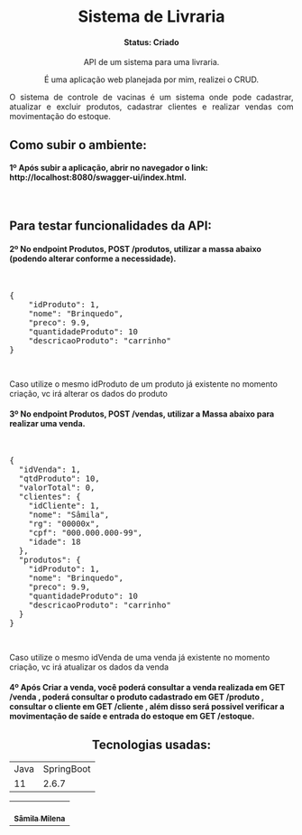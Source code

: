 
<h1 align="center">Sistema de Livraria</h1>

<h4 align="center">Status: Criado</h4>

<p align="center">API de um sistema para uma livraria.</p>

<div align="center">
É uma aplicação web planejada por mim, realizei o CRUD.

<p align="justify">O sistema de controle de vacinas é um sistema onde pode cadastrar, atualizar e excluir produtos, cadastrar clientes e realizar vendas com movimentação do estoque.</p>
</div>

<h2>Como subir o ambiente:</h2>
<h4>1º Após subir a aplicação, abrir no navegador o link: http://localhost:8080/swagger-ui/index.html.</h4>
<br>
<h2>Para testar funcionalidades da API:</h2>
<h4>2º No endpoint Produtos, POST /produtos, utilizar a massa abaixo (podendo alterar conforme a necessidade).</h4>
<pre>
<p>
{
    "idProduto": 1,
    "nome": "Brinquedo",
    "preco": 9.9,
    "quantidadeProduto": 10
    "descricaoProduto": "carrinho"
}
</p>
</pre>
<p>Caso utilize o mesmo idProduto de um produto já existente no momento criação, vc irá alterar os dados do produto</p>
<h4>3º No endpoint Produtos, POST /vendas, utilizar a Massa abaixo para realizar uma venda.</h4>
<pre>
<p>
{
  "idVenda": 1,
  "qtdProduto": 10,
  "valorTotal": 0,
  "clientes": {
    "idCliente": 1,
    "nome": "Sâmila",
    "rg": "00000x",
    "cpf": "000.000.000-99",
    "idade": 18
  },
  "produtos": {
    "idProduto": 1,
    "nome": "Brinquedo",
    "preco": 9.9,
    "quantidadeProduto": 10
    "descricaoProduto": "carrinho"
  }
}
</p>
</pre>
<p>Caso utilize o mesmo idVenda de uma venda já existente no momento criação, vc irá atualizar os dados da venda</p>
<h4>4º Após Criar a venda, você poderá consultar a venda realizada em GET /venda , poderá consultar o produto cadastrado em GET /produto , consultar o cliente em GET /cliente , além disso será possivel verificar a movimentação de saíde e entrada do estoque em GET /estoque.</h4>

<div align="center">

## Tecnologias usadas:


<table>
  <tr>
    <td>Java</td>
    <td>SpringBoot</td>
  </tr>
  <tr>
    <td>11</td>
    <td>2.6.7</td>
  </tr>
</table>
 
<table>
  <tr>
    <td align="center"><a href="https://github.com/Samila23"><br/><sub><b>Sâmila Milena</b></sub></a><br /></td>
  </tr>
</table>

</div>
